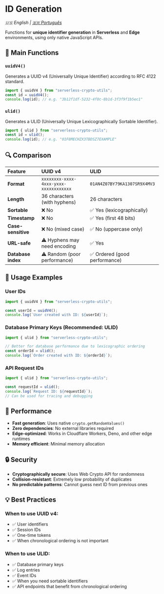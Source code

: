 # ID Generation

_🇺🇸 English | [🇧🇷 Português](../pt-BR/id-generation.md)_

Functions for **unique identifier generation** in **Serverless** and **Edge** environments, using only native JavaScript APIs.

## 🔑 Main Functions

### `uuidV4()`

Generates a UUID v4 (Universally Unique Identifier) according to RFC 4122 standard.

```typescript
import { uuidV4 } from "serverless-crypto-utils";
const id = uuidV4();
console.log(id); // e.g. "3b12f1df-5232-4f0c-8b1d-3f3f9f1b5ec1"
```

### `ulid()`

Generates a ULID (Universally Unique Lexicographically Sortable Identifier).

```typescript
import { ulid } from "serverless-crypto-utils";
const id = ulid();
console.log(id); // e.g. "01F8MECHZX3TBDSZ7EXAMPLE"
```

## 🔍 Comparison

| Feature            | UUID v4                                | ULID                          |
| :----------------- | :------------------------------------- | :---------------------------- |
| **Format**         | `xxxxxxxx-xxxx-4xxx-yxxx-xxxxxxxxxxxx` | `01AN4Z07BY79KA1307SR9X4MV3`  |
| **Length**         | 36 characters (with hyphens)           | 26 characters                 |
| **Sortable**       | ❌ No                                  | ✅ Yes (lexicographically)    |
| **Timestamp**      | ❌ No                                  | ✅ Yes (first 48 bits)        |
| **Case-sensitive** | ❌ No (mixed case)                     | ✅ No (uppercase only)        |
| **URL-safe**       | ⚠️ Hyphens may need encoding           | ✅ Yes                        |
| **Database index** | ⚠️ Random (poor performance)           | ✅ Ordered (good performance) |

## 📌 Usage Examples

### User IDs

```typescript
import { uuidV4 } from "serverless-crypto-utils";

const userId = uuidV4();
console.log(`User created with ID: ${userId}`);
```

### Database Primary Keys (Recommended: ULID)

```typescript
import { ulid } from "serverless-crypto-utils";

// Better for database performance due to lexicographic ordering
const orderId = ulid();
console.log(`Order created with ID: ${orderId}`);
```

### API Request IDs

```typescript
import { ulid } from "serverless-crypto-utils";

const requestId = ulid();
console.log(`Request ID: ${requestId}`);
// Can be used for tracing and debugging
```

## 🚀 Performance

- **Fast generation**: Uses native `crypto.getRandomValues()`
- **Zero dependencies**: No external libraries required
- **Edge-optimized**: Works in Cloudflare Workers, Deno, and other edge runtimes
- **Memory efficient**: Minimal memory allocation

## 🔒 Security

- **Cryptographically secure**: Uses Web Crypto API for randomness
- **Collision-resistant**: Extremely low probability of duplicates
- **No predictable patterns**: Cannot guess next ID from previous ones

## 💡 Best Practices

### When to use UUID v4:

- ✅ User identifiers
- ✅ Session IDs
- ✅ One-time tokens
- ✅ When chronological ordering is not important

### When to use ULID:

- ✅ Database primary keys
- ✅ Log entries
- ✅ Event IDs
- ✅ When you need sortable identifiers
- ✅ API endpoints that benefit from chronological ordering
